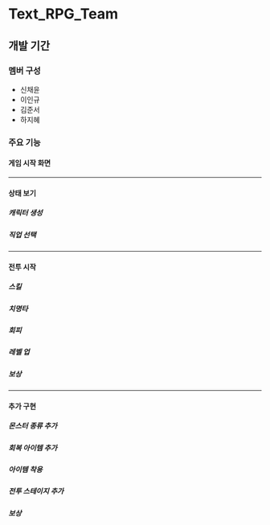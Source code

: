 # Text_RPG_Team
 
## 개발 기간

### 멤버 구성

- 신채윤
- 이인규
- 김준서
- 하지혜

### 주요 기능

#### 게임 시작 화면
----
#### 상태 보기
##### 캐릭터 생성
##### 직업 선택
----
#### 전투 시작
##### 스킬
##### 치명타
##### 회피
##### 레벨 업
##### 보상
----
#### 추가 구현
##### 몬스터 종류 추가
##### 회복 아이템 추가
##### 아이템 착용
##### 전투 스테이지 추가
##### 보상
